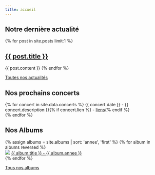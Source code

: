 ```yaml
---
title: accueil
---
```


<h2>Notre dernière actualité</h2>
<div>
{% for post in site.posts limit:1 %}
<h2><a href="{{ post.url }}">{{ post.title }}</a></h2>
{{ post.content }}
{% endfor %}
</div>

<p><a href="/actualites.html">Toutes nos actualités</a></p>

<h2>Nos prochains concerts</h2>
<p>
{% for concert in site.data.concerts %}
{{ concert.date }} - {{ concert.description }}{% if concert.lien %} - <a href="{{ concert.lien }}">liens</a>{% endif %}<br>
{% endfor %}
</p>

<h2>Nos Albums</h2>
<div class="grid">
{% assign albums = site.albums | sort: 'annee', 'first' %}
{% for album in albums reversed %}
<div>
<img src="/assets/images/{{ album.title | slugify }}.jpg">
<a href="{{ album.url }}">{{ album.title }} - {{ album.annee }}</a><br>
</div>
{% endfor %}
</div>

<p><a href="/albums.html">Tous nos albums</a></p>
